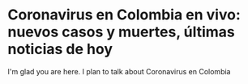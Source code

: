 # Coronavirus en Colombia en vivo: nuevos casos y muertes, últimas noticias de hoy

I'm glad you are here. I plan to talk about Coronavirus en Colombia
